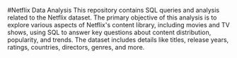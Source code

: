 #Netflix Data Analysis
This repository contains SQL queries and analysis related to the Netflix dataset. The primary objective of this analysis is to explore various aspects of Netflix's content library, including movies and TV shows, using SQL to answer key questions about content distribution, popularity, and trends. The dataset includes details like titles, release years, ratings, countries, directors, genres, and more.
